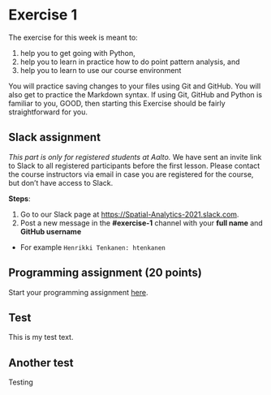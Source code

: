 # Exercise 1

The exercise for this week is meant to:
  
1. help you to get going with Python, 
2. help you to learn in practice how to do point pattern analysis, and 
3. help you to learn to use our course environment  
  
You will practice saving changes to your files using Git and GitHub. You will also get to practice the Markdown syntax. If using Git, GitHub and Python is familiar to you, GOOD, then starting this Exercise should be fairly straightforward for you.


## Slack assignment

*This part is only for registered students at Aalto.* We have sent an invite link to Slack to all registered participants before the first lesson. Please contact the course instructors via email in case you are registered for the course, but don’t have access to Slack.

**Steps**:

 1. Go to our Slack page at https://Spatial-Analytics-2021.slack.com.
 2. Post a new message in the **#exercise-1** channel with your **full name** and **GitHub username**
   
   - For example `Henrikki Tenkanen: htenkanen` 


## Programming assignment (20 points)

Start your programming assignment [here](Exercise-1-programming.ipynb).

## Test
This is my test text.

## Another test
Testing
